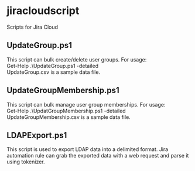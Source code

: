 # jiracloudscript
Scripts for Jira Cloud

## UpdateGroup.ps1
This script can bulk create/delete user groups. For usage:  
Get-Help .\UpdateGroup.ps1 -detailed  
UpdateGroup.csv is a sample data file. 

## UpdateGroupMembership.ps1
This script can bulk manage user group memberships. For usage:  
Get-Help .\UpdatGroupMembership.ps1 -detailed  
UpdateGroupMembership.csv is a sample data file. 

## LDAPExport.ps1
This script is used to export LDAP data into a delimited format. 
Jira automation rule can grab the exported data with a web request and parse it using tokenizer.
